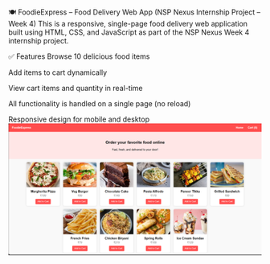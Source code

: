 🍽️ FoodieExpress – Food Delivery Web App (NSP Nexus Internship Project – Week 4)
This is a responsive, single-page food delivery web application built using HTML, CSS, and JavaScript as part of the NSP Nexus Week 4 internship project.

✅ Features
Browse 10 delicious food items

Add items to cart dynamically

View cart items and quantity in real-time

All functionality is handled on a single page (no reload)

Responsive design for mobile and desktop
![image alt](https://github.com/Arshathahamed06/food-delivery-app/blob/d7119ad9cce9d48678bc96c117e9a274e8faf8f8/Screenshot%202025-07-20%20000936.png)
